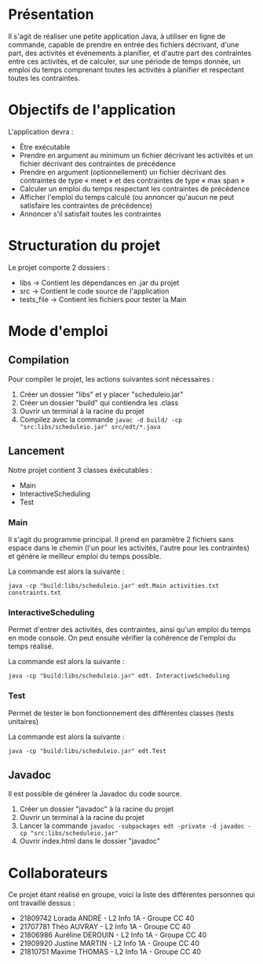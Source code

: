 # Présentation

Il s'agit de réaliser une petite application Java, à utiliser en ligne de commande, capable de prendre en entrée des fichiers décrivant, d'une part, des activités et événements à planifier, et d'autre part des contraintes entre ces activités, et de calculer, sur une période de temps donnée, un emploi du temps comprenant toutes les activités à planifier et respectant toutes les contraintes.

# Objectifs de l'application

L'application devra :

- Être exécutable
- Prendre en argument au minimum un fichier décrivant les activités et un fichier décrivant des contraintes de précédence
- Prendre en argument (optionnellement) un fichier décrivant des contraintes de type « meet » et des contraintes de type « max span »
- Calculer un emploi du temps respectant les contraintes de précédence
- Afficher l'emploi du temps calculé (ou annoncer qu'aucun ne peut satisfaire les contraintes de précédence)
- Annoncer s'il satisfait toutes les contraintes

# Structuration du projet

Le projet comporte 2 dossiers :

- libs → Contient les dépendances en .jar du projet
- src → Contient le code source de l'application
- tests\_file → Contient les fichiers pour tester la Main
# Mode d'emploi

## Compilation

Pour compiler le projet, les actions suivantes sont nécessaires :

1. Créer un dossier "libs" et y placer "scheduleio.jar"
2. Créer un dossier "build" qui contiendra les .class
3. Ouvrir un terminal à la racine du projet
4. Compilez avec la commande ```javac -d build/ -cp "src:libs/scheduleio.jar" src/edt/*.java```

## Lancement

Notre projet contient 3 classes éxécutables :

- Main
- InteractiveScheduling
- Test

### Main

Il s'agit du programme principal. Il prend en paramètre 2 fichiers sans espace dans le chemin (l'un pour les activités, l'autre pour les contraintes) et génère le meilleur emploi du temps possible.

La commande est alors la suivante :
```
java -cp "build:libs/scheduleio.jar" edt.Main activities.txt constraints.txt
```

### InteractiveScheduling

Permet d'entrer des activités, des contraintes, ainsi qu'un emploi du temps en mode console. On peut ensuite vérifier la cohérence de l'emploi du temps réalisé.

La commande est alors la suivante :
```
java -cp "build:libs/scheduleio.jar" edt. InteractiveScheduling
```

### Test

Permet de tester le bon fonctionnement des différentes classes (tests unitaires)

La commande est alors la suivante :
```
java -cp "build:libs/scheduleio.jar" edt.Test
```

## Javadoc

Il est possible de générer la Javadoc du code source.

1. Créer un dossier "javadoc" à la racine du projet
2. Ouvrir un terminal à la racine du projet
3. Lancer la commande ```javadoc -subpackages edt -private -d javadoc -cp "src:libs/scheduleio.jar"```
4. Ouvrir index.html dans le dossier "javadoc"

# Collaborateurs

Ce projet étant réalisé en groupe, voici la liste des différentes personnes qui ont travaillé dessus :

- 21809742 Lorada ANDRÉ - L2 Info 1A - Groupe CC 40
- 21707781 Théo AUVRAY - L2 Info 1A - Groupe CC 40
- 21806986 Auréline DEROUIN - L2 Info 1A - Groupe CC 40
- 21909920 Justine MARTIN - L2 Info 1A - Groupe CC 40
- 21810751 Maxime THOMAS - L2 Info 1A - Groupe CC 40
